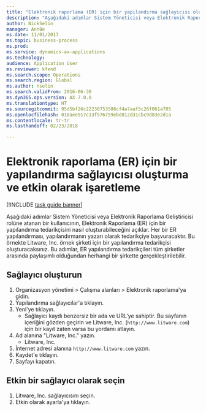 ```yaml
--- 
title: "Elektronik raporlama (ER) için bir yapılandırma sağlayıcısı oluşturma ve etkin olarak işaretleme"
description: "Aşağıdaki adımlar Sistem Yöneticisi veya Elektronik Raporlama Geliştiricisi rolüne atanan bir kullanıcının, Elektronik Raporlama (ER) için bir yapılandırma tedarikçisini nasıl oluşturabileceğini açıklar."
author: NickSelin
manager: AnnBe
ms.date: 11/01/2017
ms.topic: business-process
ms.prod: 
ms.service: dynamics-ax-applications
ms.technology: 
audience: Application User
ms.reviewer: kfend
ms.search.scope: Operations
ms.search.region: Global
ms.author: nselin
ms.search.validFrom: 2016-06-30
ms.dyn365.ops.version: AX 7.0.0
ms.translationtype: HT
ms.sourcegitcommit: 95d5bf26c22238753586cf4a7aaf5c26f061a705
ms.openlocfilehash: 018aee917c13f576759ebd812d31cbc9d83e2d1a
ms.contentlocale: tr-tr
ms.lasthandoff: 02/23/2018

---
```

# <a name="create-a-configuration-provider-and-mark-it-as-active-for-electronic-reporting-er"></a>Elektronik raporlama (ER) için bir yapılandırma sağlayıcısı oluşturma ve etkin olarak işaretleme

[!INCLUDE [task guide banner](../../includes/task-guide-banner.md)]

Aşağıdaki adımlar Sistem Yöneticisi veya Elektronik Raporlama Geliştiricisi rolüne atanan bir kullanıcının, Elektronik Raporlama (ER) için bir yapılandırma tedarikçisini nasıl oluşturabileceğini açıklar. Her bir ER yapılandırması, yapılandırmanın yazarı olarak tedarikçiye başvuracaktır. Bu örnekte Litware, Inc. örnek şirketi için bir yapılandırma tedarikçisi oluşturacaksınız. Bu adımlar, ER yapılandırma tedarikçileri tüm şirketler arasında paylaşımlı olduğundan herhangi bir şirkette gerçekleştirilebilir.


## <a name="create-a-provider"></a>Sağlayıcı oluşturun
1. Organizasyon yönetimi > Çalışma alanları > Elektronik raporlama'ya gidin.
2. Yapılandırma sağlayıcılar'a tıklayın.
3. Yeni'ye tıklayın.
    * Sağlayıcı kaydı benzersiz bir ada ve URL'ye sahiptir. Bu sayfanın içeriğini gözden geçirin ve Litware, Inc. (`http://www.litware.com`) için bir kayıt zaten varsa bu yordamı atlayın.  
4. Ad alanına "Litware, Inc." yazın.
    * Litware, Inc.  
5. İnternet adresi alanına `http://www.litware.com` yazın.
6. Kaydet'e tıklayın.
7. Sayfayı kapatın.

## <a name="select-as-an-active-provider"></a>Etkin bir sağlayıcı olarak seçin
1. Litware, Inc. sağlayıcısını seçin.
2. Etkin olarak ayarla'ya tıklayın.


